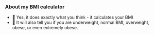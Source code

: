 
### About my BMI calculator
- 🧮 Yes, it does exactly what you think - it calculates your BMI
- 🫃 It will also tell you if you are underweight, normal BMI, overweight, obese, or even extremely obese.
